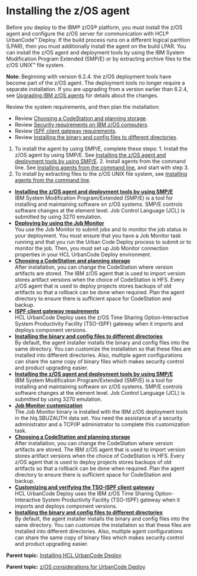 # Installing the z/OS agent

Before you deploy to the IBM® z/OS® platform, you must install the z/OS agent and configure the z/OS server for communication with HCL® UrbanCode™ Deploy. If the build process runs on a different logical partition \(LPAR\), then you must additionally install the agent on the build LPAR. You can install the z/OS agent and deployment tools by using the IBM System Modification Program Extended \(SMP/E\) or by extracting archive files to the z/OS UNIX™ file system.

**Note:** Beginning with version 6.2.4. the z/OS deployment tools have become part of the z/OS agent. The deployment tools no longer require a separate installation. If you are upgrading from a version earlier than 6.2.4, see [Upgrading IBM z/OS agents](upgrade_zOS_agents.md#) for details about the changes.

Review the system requirements, and then plan the installation:

-   Review [Choosing a CodeStation and planning storage](codestation_choose_plan.md#).
-   Review [Security requirements on IBM z/OS computers](../../com.udeploy.admin.doc/topics/security_zos.md#).
-   Review [ISPF client gateway requirements](ISPF_client_gateway_req.md#).
-   Review [Installing the binary and config files to different directories](install_config_binary.md).

1.   To install the agent by using SMP/E, complete these steps: 
    1.   Install the z/OS agent by using SMP/E. See [Installing the z/OS agent and deployment tools by using SMP/E](../../com.udeploy.doc/topics/zos_installing_smpe.md). 
    2.   Install agents from the command line. See [Installing agents from the command line](agentInstall.md), and start with step 3. 
2.   To install by extracting files to the z/OS UNIX file system, see [Installing agents from the command line](agentInstall.md). 

-   **[Installing the z/OS agent and deployment tools by using SMP/E](../../com.udeploy.doc/topics/zos_installing_smpe.md)**  
IBM System Modification Program/Extended \(SMP/E\) is a tool for installing and maintaining software on z/OS systems. SMP/E controls software changes at the element level. Job Control Language \(JCL\) is submitted by using 3270 emulation.
-   **[Deploying by using the Job Monitor](../../com.udeploy.install.doc/topics/zos_using_job_monitor.md)**  
You use the Job Monitor to submit jobs and to monitor the job status in your deployment. You must ensure that you have a Job Monitor task running and that you run the Urban Code Deploy process to submit or to monitor the job. Then, you must set up Job Monitor connection properties in your HCL UrbanCode Deploy environment.
-   **[Choosing a CodeStation and planning storage](../../com.udeploy.install.doc/topics/codestation_choose_plan.md)**  
After installation, you can change the CodeStation where version artifacts are stored. The IBM z/OS agent that is used to import version stores artifact versions when the choice of CodeStation is HFS. Every z/OS agent that is used to deploy projects stores backups of old artifacts so that a rollback can be done when required. Plan the agent directory to ensure there is sufficient space for CodeStation and backup.
-   **[ISPF client gateway requirements](../../com.udeploy.install.doc/topics/ISPF_client_gateway_req.md)**  
HCL UrbanCode Deploy uses the z/OS Time Sharing Option-Interactive System Productivity Facility \(TSO-ISPF\) gateway when it imports and deploys component versions.
-   **[Installing the binary and config files to different directories](../../com.udeploy.install.doc/topics/install_config_binary.md)**  
By default, the agent installer installs the binary and config files into the same directory. You can customize the installation so that these files are installed into different directories. Also, multiple agent configurations can share the same copy of binary files which makes security control and product upgrading easier.
-   **[Installing the z/OS agent and deployment tools by using SMP/E](../../com.udeploy.doc/topics/zos_installing_smpe.md)**  
IBM System Modification Program/Extended \(SMP/E\) is a tool for installing and maintaining software on z/OS systems. SMP/E controls software changes at the element level. Job Control Language \(JCL\) is submitted by using 3270 emulation.
-   **[Job Monitor customization](../../com.udeploy.doc/topics/zos_jobmonitor.md)**  
The Job Monitor binary is installed with the IBM z/OS deployment tools in the hlq.SBUZAUTH data set. You need the assistance of a security administrator and a TCP/IP administrator to complete this customization task.
-   **[Choosing a CodeStation and planning storage](../../com.udeploy.doc/topics/codestation_choose_plan.md)**  
After installation, you can change the CodeStation where version artifacts are stored. The IBM z/OS agent that is used to import version stores artifact versions when the choice of CodeStation is HFS. Every z/OS agent that is used to deploy projects stores backups of old artifacts so that a rollback can be done when required. Plan the agent directory to ensure there is sufficient space for CodeStation and backup.
-   **[Customizing and verifying the TSO-ISPF client gateway](../../com.udeploy.doc/topics/ISPF_client_gateway_req.md)**  
HCL UrbanCode Deploy uses the IBM z/OS Time Sharing Option-Interactive System Productivity Facility \(TSO-ISPF\) gateway when it imports and deploys component versions.
-   **[Installing the binary and config files to different directories](../../com.udeploy.install.doc/topics/install_config_binary.md)**  
By default, the agent installer installs the binary and config files into the same directory. You can customize the installation so that these files are installed into different directories. Also, multiple agent configurations can share the same copy of binary files which makes security control and product upgrading easier.

**Parent topic:** [Installing HCL UrbanCode Deploy](../../com.udeploy.install.doc/topics/install_ch.md)

**Parent topic:** [z/OS considerations for UrbanCode Deploy](../../com.udeploy.doc/topics/zos_ch.md)

